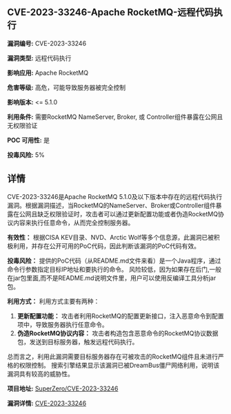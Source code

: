 ## CVE-2023-33246-Apache RocketMQ-远程代码执行

**漏洞编号:** CVE-2023-33246

**漏洞类型:** 远程代码执行

**影响应用:** Apache RocketMQ

**危害等级:** 高危，可能导致服务器被完全控制

**影响版本:** <= 5.1.0

**利用条件:** 需要RocketMQ NameServer, Broker, 或 Controller组件暴露在公网且无权限验证

**POC 可用性:** 是

**投毒风险:** 5%

## 详情

CVE-2023-33246是Apache RocketMQ 5.1.0及以下版本中存在的远程代码执行漏洞。根据漏洞描述，当RocketMQ的NameServer、Broker或Controller组件暴露在公网且缺乏权限验证时，攻击者可以通过更新配置功能或者伪造RocketMQ协议内容来执行任意命令，从而完全控制服务器。

**有效性：**
根据CISA KEV目录、NVD、Arctic Wolf等多个信息源，此漏洞已被积极利用，并存在公开可用的PoC代码，因此判断该漏洞的PoC代码有效。

**投毒风险：**
提供的PoC代码（从README.md文件来看）是一个Java程序，通过命令行参数指定目标IP地址和要执行的命令。 风险较低，因为如果存在后门,一般在jar包里面,而不是README.md说明文件里，用户可以使用反编译工具分析jar包。

**利用方式：**
利用方式主要有两种：

1.  **更新配置功能：** 攻击者利用RocketMQ的配置更新接口，注入恶意命令到配置项中，导致服务器执行任意命令。
2.  **伪造RocketMQ协议内容：** 攻击者构造包含恶意命令的RocketMQ协议数据包，发送到目标服务器，触发远程代码执行。

总而言之，利用此漏洞需要目标服务器存在可被攻击的RocketMQ组件且未进行严格的权限控制。 搜索引擎结果显示该漏洞已被DreamBus僵尸网络利用，说明该漏洞具有较高的威胁性。

**项目地址:** [SuperZero/CVE-2023-33246](https://github.com/SuperZero/CVE-2023-33246)

**漏洞详情:** [CVE-2023-33246](https://nvd.nist.gov/vuln/detail/CVE-2023-33246)